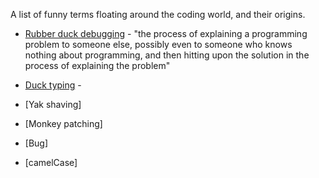
A list of funny terms floating around the coding world, and their origins. 

* [Rubber duck debugging](https://en.wikipedia.org/wiki/Rubber_duck_debugging) - "the process of explaining a programming problem to someone else, possibly even to someone who knows nothing about programming, and then hitting upon the solution in the process of explaining the problem"

* [Duck typing](https://en.wikipedia.org/wiki/Duck_typing) - 

* [Yak shaving]

* [Monkey patching]

* [Bug]

* [camelCase]
